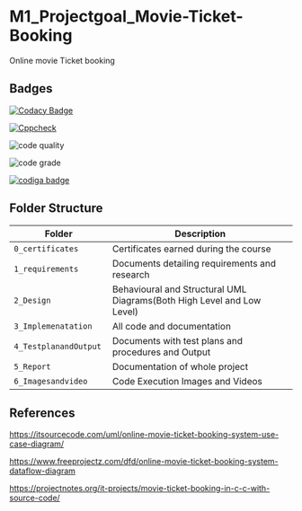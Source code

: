 # M1_Projectgoal_Movie-Ticket-Booking
Online movie  Ticket booking

## Badges


[![Codacy Badge](https://app.codacy.com/project/badge/Grade/6db2357439a5496b9bde23db11274fa6)](https://www.codacy.com/gh/Anilkumar1608/M1_Projectgoal_Movie-Ticket-Booking/dashboard?utm_source=github.com&amp;utm_medium=referral&amp;utm_content=Anilkumar1608/M1_Projectgoal_Movie-Ticket-Booking&amp;utm_campaign=Badge_Grade)



[![Cppcheck](https://github.com/Anilkumar1608/M1_Projectgoal_Movie-Ticket-Booking/actions/workflows/Cpp%20check.yml/badge.svg)](https://github.com/Anilkumar1608/M1_Projectgoal_Movie-Ticket-Booking/actions/workflows/Cpp%20check.yml)



![code quality](https://api.codiga.io/project/31077/score/svg)

![code grade](https://api.codiga.io/project/31077/status/svg)

<a href="https://app.codiga.io/public/user/github/Anilkumar1608">
   <img src="https://api.codiga.io/public/badge/user/github/Anilkumar1608?style=light" alt="codiga badge" />
</a>

## Folder Structure
Folder                   | Description
-------------------------| -----------------------------------------
`0_certificates`         | Certificates earned during the course
`1_requirements`         | Documents detailing requirements and research
`2_Design`               | Behavioural and Structural UML Diagrams(Both High Level and Low Level)
`3_Implemenatation `     | All code and documentation
`4_TestplanandOutput `| Documents with test plans and procedures and Output
`5_Report`               | Documentation of whole project
`6_Imagesandvideo`      | Code Execution Images and Videos


## References
 
 https://itsourcecode.com/uml/online-movie-ticket-booking-system-use-case-diagram/
 
 https://www.freeprojectz.com/dfd/online-movie-ticket-booking-system-dataflow-diagram
 
 https://projectnotes.org/it-projects/movie-ticket-booking-in-c-c-with-source-code/
